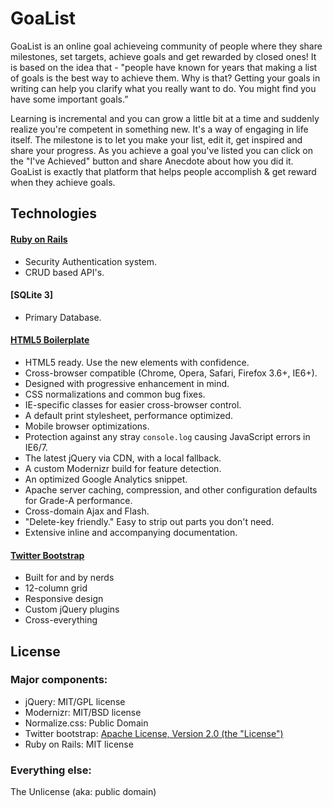 # GoaList

GoaList is an online goal achieveing community of people where they share milestones, set targets, achieve goals and get rewarded by closed ones! It is based on the idea that - "people have known for years that making a list of goals is the best way to achieve them. Why is that? Getting your goals in writing can help you clarify what you really want to do. You might find you have some important goals.”

Learning is incremental and you can grow a little bit at a time and suddenly realize you're competent in something new. It's a way of engaging in life itself. The milestone is to let you make your list, edit it, get inspired and share your progress. As you achieve a goal you've listed you can click on the "I've Achieved" button and share Anecdote about how you did it. GoaList is exactly that platform that helps people accomplish & get reward when they achieve goals.



## Technologies

#### [Ruby on Rails](http://rubyonrails.org/)
* Security Authentication system.
* CRUD based API's.

#### [SQLite 3]
* Primary Database.

#### [HTML5 Boilerplate](https://github.com/h5bp/html5-boilerplate/)
* HTML5 ready. Use the new elements with confidence.
* Cross-browser compatible (Chrome, Opera, Safari, Firefox 3.6+, IE6+).
* Designed with progressive enhancement in mind.
* CSS normalizations and common bug fixes.
* IE-specific classes for easier cross-browser control.
* A default print stylesheet, performance optimized.
* Mobile browser optimizations.
* Protection against any stray `console.log` causing JavaScript errors in IE6/7.
* The latest jQuery via CDN, with a local fallback.
* A custom Modernizr build for feature detection.
* An optimized Google Analytics snippet.
* Apache server caching, compression, and other configuration defaults for Grade-A performance.
* Cross-domain Ajax and Flash.
* "Delete-key friendly." Easy to strip out parts you don't need.
* Extensive inline and accompanying documentation.

#### [Twitter Bootstrap](http://twitter.github.com/bootstrap/index.html)
* Built for and by nerds
* 12-column grid
* Responsive design
* Custom jQuery plugins
* Cross-everything


## License

### Major components:

* jQuery: MIT/GPL license
* Modernizr: MIT/BSD license
* Normalize.css: Public Domain
* Twitter bootstrap: [Apache License, Version 2.0 (the "License")](http://www.apache.org/licenses/LICENSE-2.0)
* Ruby on Rails: MIT license

### Everything else:

The Unlicense (aka: public domain)
